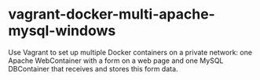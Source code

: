 # vagrant-docker-multi-apache-mysql-windows
Use Vagrant to set up multiple Docker containers on a private network: one Apache WebContainer with a form on a web page and one MySQL DBContainer that receives and stores this form data.
